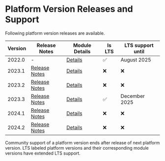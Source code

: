 # Platform Version Releases and Support

Following platform version releases are available.  

| Version | Release Notes                                  | Module Details       | Is LTS | LTS support until | 
|---------|------------------------------------------------|----------------------| ----- |-------------------|
| 2022.0  | -                                              | [Details](2022.0.md) |   ✅  | August 2025       |
| 2023.1  | [Release Notes](../03_Release_Notes/2023.1.md) | [Details](2023.1.md) |   ❌  | ❌                 |
| 2023.2  | [Release Notes](../03_Release_Notes/2023.2.md) | [Details](2023.2.md) |   ❌  | ❌                 |
| 2023.3  | [Release Notes](../03_Release_Notes/2023.3.md) | [Details](2023.3.md) |   ✅  | December 2025     |
| 2024.1  | [Release Notes](../03_Release_Notes/2024.1.md) | [Details](2024.1.md) |   ❌  | ❌                 |
| 2024.2  | [Release Notes](../03_Release_Notes/2024.2.md) | [Details](2024.2.md) |   ❌  | ❌                 |

Community support of a platform version ends after release of next platform version. LTS labeled platform versions and
their corresponding module versions have extended LTS support. 
